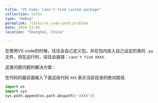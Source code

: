 ```yaml
---
title: "VS Code: Cann't find custom package"
collection: talks
type: "DeBug"
permalink: /talks/vs_code-path_problem
date: 2024-11-02
location: "Shanghai, China"

---
```


在使用VS code的时候，往往会自己定义包，并在包内放入自己设定的类的 `.py` 文件，但在运行时，往往会报错：`cann't find XXXX`.
 
这类问题问题的解决方案：  

在代码的最前面输入下面这段代码
`XXX` 表示当前目录的绝对路径.
```python
import os
import sys
sys.path.append(os.path.abspath(r'XXXX'))
```


